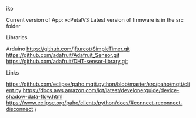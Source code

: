 iko

Current version of App: xcPetalV3 
Latest version of firmware is in the src folder

Libraries

Arduino 
https://github.com/jfturcot/SimpleTimer.git 
https://github.com/adafruit/Adafruit_Sensor.git 
https://github.com/adafruit/DHT-sensor-library.git

Links

https://github.com/eclipse/paho.mqtt.python/blob/master/src/paho/mqtt/client.py 
https://docs.aws.amazon.com/iot/latest/developerguide/device-shadow-data-flow.html 
https://www.eclipse.org/paho/clients/python/docs/#connect-reconnect-disconnect \
